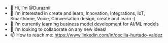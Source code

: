 - 👋 Hi, I’m @Duraznii
- 👀 I’m interested in create and learn, Innovation, Integrations, IoT, Smarthome, Voice, Conversation design, create and learn :)
- 🌱 I’m currently learning business model development for AI/ML models
- 💞️ I’m looking to collaborate on any new ideas!
- 📫 How to reach me: https://www.linkedin.com/in/cecilia-hurtado-valdez

<!---
Duraznii/Duraznii is a ✨ special ✨ repository because its `README.md` (this file) appears on your GitHub profile.
You can click the Preview link to take a look at your changes.
--->
